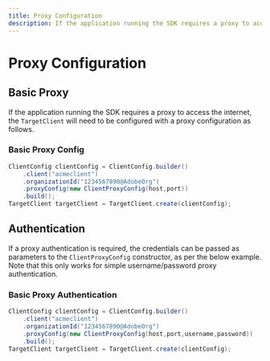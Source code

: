 ```yaml
---
title: Proxy Configuration
description: If the application running the SDK requires a proxy to access the internet, the TargetClient will need to be configured with a proxy configuration.
---
```

# Proxy Configuration

## Basic Proxy

If the application running the SDK requires a proxy to access the internet, the `TargetClient` will need to be configured with a proxy configuration as follows.

### Basic Proxy Config

```java
ClientConfig clientConfig = ClientConfig.builder()
    .client("acmeclient")
    .organizationId("1234567890@AdobeOrg")
    .proxyConfig(new ClientProxyConfig(host,port))
    .build();
TargetClient targetClient = TargetClient.create(clientConfig);
```

## Authentication

If a proxy authentication is required, the credentials can be passed as parameters to the `ClientProxyConfig` constructor, as per the below example. Note that this only works for simple username/password proxy authentication.

### Basic Proxy Authentication

```java
ClientConfig clientConfig = ClientConfig.builder()
    .client("acmeclient")
    .organizationId("1234567890@AdobeOrg")
    .proxyConfig(new ClientProxyConfig(host,port,username,password))
    .build();
TargetClient targetClient = TargetClient.create(clientConfig);
```
